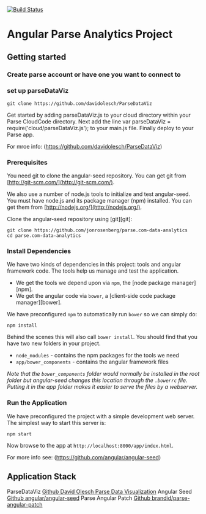 [![Build Status](https://travis-ci.org/jonrosenberg/parse.com-data-analytics.svg)](https://travis-ci.org/jonrosenberg/parse.com-data-analytics)

# Angular Parse Analytics Project

## Getting started

### Create parse account or have one you want to connect to

### set up parseDataViz

```
git clone https://github.com/davidolesch/ParseDataViz
```

Get started by adding parseDataViz.js to your cloud directory within your Parse CloudCode directory. Next add the line var parseDataViz = require('cloud/parseDataViz.js'); to your main.js file. Finally deploy to your Parse app.

For mroe info: (https://github.com/davidolesch/ParseDataViz) 

### Prerequisites

You need git to clone the angular-seed repository. You can get git from
[http://git-scm.com/](http://git-scm.com/).

We also use a number of node.js tools to initialize and test angular-seed. You must have node.js and
its package manager (npm) installed.  You can get them from [http://nodejs.org/](http://nodejs.org/).

Clone the angular-seed repository using [git][git]:

```
git clone https://github.com/jonrosenberg/parse.com-data-analytics
cd parse.com-data-analytics
```


### Install Dependencies

We have two kinds of dependencies in this project: tools and angular framework code.  The tools help
us manage and test the application.

* We get the tools we depend upon via `npm`, the [node package manager][npm].
* We get the angular code via `bower`, a [client-side code package manager][bower].

We have preconfigured `npm` to automatically run `bower` so we can simply do:

```
npm install
```

Behind the scenes this will also call `bower install`.  You should find that you have two new
folders in your project.

* `node_modules` - contains the npm packages for the tools we need
* `app/bower_components` - contains the angular framework files

*Note that the `bower_components` folder would normally be installed in the root folder but
angular-seed changes this location through the `.bowerrc` file.  Putting it in the app folder makes
it easier to serve the files by a webserver.*

### Run the Application

We have preconfigured the project with a simple development web server.  The simplest way to start
this server is:

```
npm start
```

Now browse to the app at `http://localhost:8000/app/index.html`.

For more info see: (https://github.com/angular/angular-seed)

## Application Stack
ParseDataViz [Github David Olesch Parse Data Visualization](https://github.com/davidolesch/ParseDataViz)
Angular Seed [Github angular/angular-seed](https://github.com/angular/angular-seed)
Parse Angular Patch [Github brandid/parse-angular-patch](https://github.com/brandid/parse-angular-patch)

